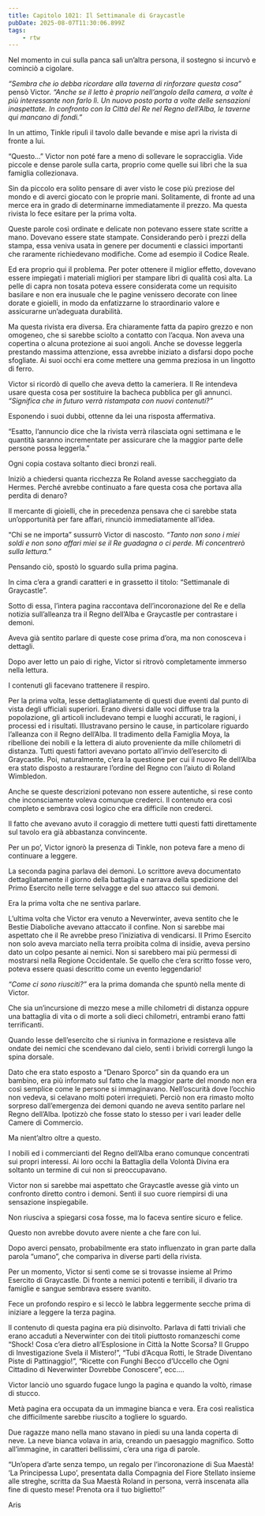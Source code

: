 ```yaml
---
title: Capitolo 1021: Il Settimanale di Graycastle
pubDate: 2025-08-07T11:30:06.899Z
tags:
    - rtw
---
```



Nel momento in cui sulla panca salì un’altra persona, il sostegno si incurvò e cominciò a cigolare.


<em>“Sembra che io debba ricordare alla taverna di rinforzare questa cosa”</em> pensò Victor. <em>“Anche se il letto è proprio nell’angolo della camera, a volte è più interessante non farlo lì. Un nuovo posto porta a volte delle sensazioni inaspettate. In confronto con la Città del Re nel Regno dell’Alba, le taverne qui mancano di fondi.”</em>


In un attimo, Tinkle ripulì il tavolo dalle bevande e mise aprì la rivista di fronte a lui.


“Questo...” Victor non poté fare a meno di sollevare le sopracciglia. Vide piccole e dense parole sulla carta, proprio come quelle sui libri che la sua famiglia collezionava.


Sin da piccolo era solito pensare di aver visto le cose più preziose del mondo e di averci giocato con le proprie mani. Solitamente, di fronte ad una merce era in grado di determinarne immediatamente il prezzo. Ma questa rivista lo fece esitare per la prima volta.


Queste parole così ordinate e delicate non potevano essere state scritte a mano. Dovevano essere state stampate. Considerando però i prezzi della stampa, essa veniva usata in genere per documenti e classici importanti che raramente richiedevano modifiche. Come ad esempio il Codice Reale.


Ed era proprio qui il problema. Per poter ottenere il miglior effetto, dovevano essere impiegati i materiali migliori per stampare libri di qualità così alta. La pelle di capra non tosata poteva essere considerata come un requisito basilare e non era inusuale che le pagine venissero decorate con linee dorate e gioielli, in modo da enfatizzarne lo straordinario valore e assicurarne un’adeguata durabilità.


Ma questa rivista era diversa. Era chiaramente fatta da papiro grezzo e non omogeneo, che si sarebbe sciolto a contatto con l’acqua. Non aveva una copertina o alcuna protezione ai suoi angoli. Anche se dovesse leggerla prestando massima attenzione, essa avrebbe iniziato a disfarsi dopo poche sfogliate. Ai suoi occhi era come mettere una gemma preziosa in un lingotto di ferro.


Victor si ricordò di quello che aveva detto la cameriera. Il Re intendeva usare questa cosa per sostituire la bacheca pubblica per gli annunci. <em>“Significa che in futuro verrà ristampata con nuovi contenuti?”</em>


Esponendo i suoi dubbi, ottenne da lei una risposta affermativa.


“Esatto, l’annuncio dice che la rivista verrà rilasciata ogni settimana e le quantità saranno incrementate per assicurare che la maggior parte delle persone possa leggerla.”


Ogni copia costava soltanto dieci bronzi reali.


Iniziò a chiedersi quanta ricchezza Re Roland avesse saccheggiato da Hermes. Perché avrebbe continuato a fare questa cosa che portava alla perdita di denaro?


Il mercante di gioielli, che in precedenza pensava che ci sarebbe stata un’opportunità per fare affari, rinunciò immediatamente all’idea.


“Chi se ne importa” sussurrò Victor di nascosto. <em>“Tanto non sono i miei soldi e non sono affari miei se il Re guadagna o ci perde. Mi concentrerò sulla lettura.”</em>


Pensando ciò, spostò lo sguardo sulla prima pagina.


In cima c’era a grandi caratteri e in grassetto il titolo: “Settimanale di Graycastle”.


Sotto di essa, l’intera pagina raccontava dell’incoronazione del Re e della notizia sull’alleanza tra il Regno dell’Alba e Graycastle per contrastare i demoni.


Aveva già sentito parlare di queste cose prima d’ora, ma non conosceva i dettagli.


Dopo aver letto un paio di righe, Victor si ritrovò completamente immerso nella lettura.


I contenuti gli facevano trattenere il respiro.


Per la prima volta, lesse dettagliatamente di questi due eventi dal punto di vista degli ufficiali superiori. Erano diversi dalle voci diffuse tra la popolazione, gli articoli includevano tempi e luoghi accurati, le ragioni, i processi ed i risultati. Illustravano persino le cause, in particolare riguardo l’alleanza con il Regno dell’Alba. Il tradimento della Famiglia Moya, la ribellione dei nobili e la lettera di aiuto proveniente da mille chilometri di distanza. Tutti questi fattori avevano portato all’invio dell’esercito di Graycastle. Poi, naturalmente, c’era la questione per cui il nuovo Re dell’Alba era stato disposto a restaurare l’ordine del Regno con l’aiuto di Roland Wimbledon.


Anche se queste descrizioni potevano non essere autentiche, si rese conto che inconsciamente voleva comunque crederci. Il contenuto era così completo e sembrava così logico che era difficile non crederci.


Il fatto che avevano avuto il coraggio di mettere tutti questi fatti direttamente sul tavolo era già abbastanza convincente.


Per un po’, Victor ignorò la presenza di Tinkle, non poteva fare a meno di continuare a leggere.


La seconda pagina parlava dei demoni. Lo scrittore aveva documentato dettagliatamente il giorno della battaglia e narrava della spedizione del Primo Esercito nelle terre selvagge e del suo attacco sui demoni.


Era la prima volta che ne sentiva parlare.


L’ultima volta che Victor era venuto a Neverwinter, aveva sentito che le Bestie Diaboliche avevano attaccato il confine. Non si sarebbe mai aspettato che il Re avrebbe preso l’iniziativa di vendicarsi. Il Primo Esercito non solo aveva marciato nella terra proibita colma di insidie, aveva persino dato un colpo pesante ai nemici. Non si sarebbero mai più permessi di mostrarsi nella Regione Occidentale. Se quello che c’era scritto fosse vero, poteva essere quasi descritto come un evento leggendario!


<em>“Come ci sono riusciti?”</em> era la prima domanda che spuntò nella mente di Victor.


Che sia un’incursione di mezzo mese a mille chilometri di distanza oppure una battaglia di vita o di morte a soli dieci chilometri, entrambi erano fatti terrificanti.


Quando lesse dell’esercito che si riuniva in formazione e resisteva alle ondate dei nemici che scendevano dal cielo, sentì i brividi corrergli lungo la spina dorsale.


Dato che era stato esposto a “Denaro Sporco” sin da quando era un bambino, era più informato sul fatto che la maggior parte del mondo non era così semplice come le persone si immaginavano. Nell’oscurità dove l’occhio non vedeva, si celavano molti poteri irrequieti. Perciò non era rimasto molto sorpreso dall’emergenza dei demoni quando ne aveva sentito parlare nel Regno dell’Alba. Ipotizzò che fosse stato lo stesso per i vari leader delle Camere di Commercio.


Ma nient’altro oltre a questo.


I nobili ed i commercianti del Regno dell’Alba erano comunque concentrati sui propri interessi. Ai loro occhi la Battaglia della Volontà Divina era soltanto un termine di cui non si preoccupavano.


Victor non si sarebbe mai aspettato che Graycastle avesse già vinto un confronto diretto contro i demoni. Sentì il suo cuore riempirsi di una sensazione inspiegabile.


Non riusciva a spiegarsi cosa fosse, ma lo faceva sentire sicuro e felice.


Questo non avrebbe dovuto avere niente a che fare con lui.


Dopo averci pensato, probabilmente era stato influenzato in gran parte dalla parola “umano”, che compariva in diverse parti della rivista.


Per un momento, Victor si sentì come se si trovasse insieme al Primo Esercito di Graycastle. Di fronte a nemici potenti e terribili, il divario tra famiglie e sangue sembrava essere svanito.


Fece un profondo respiro e si leccò le labbra leggermente secche prima di iniziare a leggere la terza pagina.


Il contenuto di questa pagina era più disinvolto. Parlava di fatti triviali che erano accaduti a Neverwinter con dei titoli piuttosto romanzeschi come “Shock! Cosa c’era dietro all’Esplosione in Città la Notte Scorsa? Il Gruppo di Investigazione Svela il Mistero!”, “Tubi d’Acqua Rotti, le Strade Diventano Piste di Pattinaggio!”, “Ricette con Funghi Becco d’Uccello che Ogni Cittadino di Neverwinter Dovrebbe Conoscere”, ecc....


Victor lanciò uno sguardo fugace lungo la pagina e quando la voltò, rimase di stucco.


Metà pagina era occupata da un immagine bianca e vera. Era così realistica che difficilmente sarebbe riuscito a togliere lo sguardo.


Due ragazze mano nella mano stavano in piedi su una landa coperta di neve. La neve bianca volava in aria, creando un paesaggio magnifico. Sotto all’immagine, in caratteri bellissimi, c’era una riga di parole.


“Un’opera d’arte senza tempo, un regalo per l’incoronazione di Sua Maestà! ‘La Principessa Lupo’, presentata dalla Compagnia del Fiore Stellato insieme alle streghe, scritta da Sua Maestà Roland in persona, verrà inscenata alla fine di questo mese! Prenota ora il tuo biglietto!”




Aris
                                


                                



